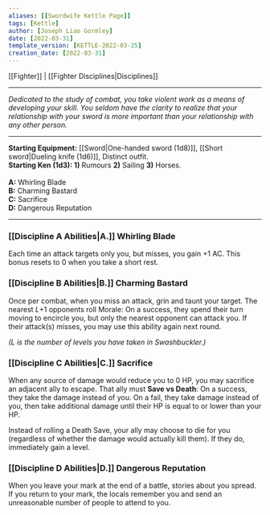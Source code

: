 ```yaml
---
aliases: [[Swordwife Kettle Page]]
tags: [Kettle]
author: [Joseph Liao Gormley]
date: [2022-03-31]
template_version: [KETTLE-2022-03-25]
creation_date: [2022-03-31]
---
```

[[Fighter]] | [[Fighter Disciplines|Disciplines]]
___
*Dedicated to the study of combat, you take violent work as a means of developing your skill. You seldom have the clarity to realize that your relationship with your sword is more important than your relationship with any other person.*
<!--Your skill with a saber is only outmatched by your ability to induce ire in your foes. You'll stop at nothing to be recognized for your devilish escapades.

You look out for yourself at all costs. 

Duelling Schlager https://www.dannydutch.com/post/the-traditional-german-sword-fighting-tradition-called-mensur-->
___
**Starting Equipment:** [[Sword|One-handed sword (1d8)]], [[Short sword|Dueling knife (1d6)]], Distinct outfit.<br>**Starting Ken (1d3): 1)** Rumours **2)** Sailing **3)** Horses.<br><br>**A:** Whirling Blade<br>**B:** Charming Bastard<br>**C:** Sacrifice<br>**D:** Dangerous Reputation
___
### [[Discipline A Abilities|A.]] Whirling Blade
Each time an attack targets only you, but misses, you gain +$1$ AC. This bonus resets to 0 when you take a short rest.

### [[Discipline B Abilities|B.]] Charming Bastard
Once per combat, when you miss an attack, grin and taunt your target. The nearest $L$+$1$ opponents roll Morale: On a success, they spend their turn moving to encircle you, but only the nearest opponent can attack you. If their attack(s) misses, you may use this ability again next round.

*($L$ is the number of levels you have taken in Swashbuckler.)*

### [[Discipline C Abilities|C.]] Sacrifice
When any source of damage would reduce you to 0 HP, you may sacrifice an adjacent ally to escape. That ally must **Save vs Death**: On a success, they take the damage instead of you. On a fail, they take damage instead of you, then take additional damage until their HP is equal to or lower than your HP.

Instead of rolling a Death Save, your ally may choose to die for you (regardless of whether the damage would actually kill them). If they do, immediately gain a level.

### [[Discipline D Abilities|D.]] Dangerous Reputation
When you leave your mark at the end of a battle, stories about you spread. If you return to your mark, the locals remember you and send an unreasonable number of people to attend to you.

<!--Based on the Bravo by A Distant Chime.-->